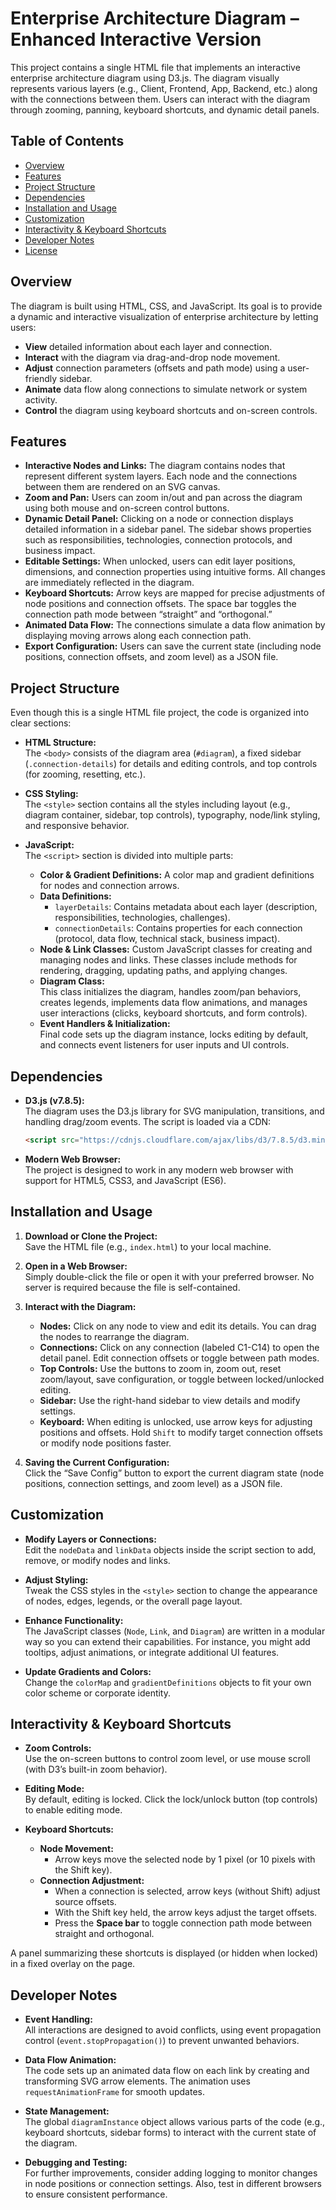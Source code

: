 # Enterprise Architecture Diagram – Enhanced Interactive Version

This project contains a single HTML file that implements an interactive enterprise architecture diagram using D3.js. The diagram visually represents various layers (e.g., Client, Frontend, App, Backend, etc.) along with the connections between them. Users can interact with the diagram through zooming, panning, keyboard shortcuts, and dynamic detail panels.

## Table of Contents

- [Overview](#overview)
- [Features](#features)
- [Project Structure](#project-structure)
- [Dependencies](#dependencies)
- [Installation and Usage](#installation-and-usage)
- [Customization](#customization)
- [Interactivity & Keyboard Shortcuts](#interactivity--keyboard-shortcuts)
- [Developer Notes](#developer-notes)
- [License](#license)

## Overview

The diagram is built using HTML, CSS, and JavaScript. Its goal is to provide a dynamic and interactive visualization of enterprise architecture by letting users:
- **View** detailed information about each layer and connection.
- **Interact** with the diagram via drag-and-drop node movement.
- **Adjust** connection parameters (offsets and path mode) using a user-friendly sidebar.
- **Animate** data flow along connections to simulate network or system activity.
- **Control** the diagram using keyboard shortcuts and on-screen controls.

## Features

- **Interactive Nodes and Links:** The diagram contains nodes that represent different system layers. Each node and the connections between them are rendered on an SVG canvas.
- **Zoom and Pan:** Users can zoom in/out and pan across the diagram using both mouse and on-screen control buttons.
- **Dynamic Detail Panel:** Clicking on a node or connection displays detailed information in a sidebar panel. The sidebar shows properties such as responsibilities, technologies, connection protocols, and business impact.
- **Editable Settings:** When unlocked, users can edit layer positions, dimensions, and connection properties using intuitive forms. All changes are immediately reflected in the diagram.
- **Keyboard Shortcuts:** Arrow keys are mapped for precise adjustments of node positions and connection offsets. The space bar toggles the connection path mode between “straight” and “orthogonal.”
- **Animated Data Flow:** The connections simulate a data flow animation by displaying moving arrows along each connection path.
- **Export Configuration:** Users can save the current state (including node positions, connection offsets, and zoom level) as a JSON file.

## Project Structure

Even though this is a single HTML file project, the code is organized into clear sections:

- **HTML Structure:**  
  The `<body>` consists of the diagram area (`#diagram`), a fixed sidebar (`.connection-details`) for details and editing controls, and top controls (for zooming, resetting, etc.).
  
- **CSS Styling:**  
  The `<style>` section contains all the styles including layout (e.g., diagram container, sidebar, top controls), typography, node/link styling, and responsive behavior.

- **JavaScript:**  
  The `<script>` section is divided into multiple parts:
  - **Color & Gradient Definitions:** A color map and gradient definitions for nodes and connection arrows.
  - **Data Definitions:**  
    - `layerDetails`: Contains metadata about each layer (description, responsibilities, technologies, challenges).
    - `connectionDetails`: Contains properties for each connection (protocol, data flow, technical stack, business impact).
  - **Node & Link Classes:** Custom JavaScript classes for creating and managing nodes and links. These classes include methods for rendering, dragging, updating paths, and applying changes.
  - **Diagram Class:**  
    This class initializes the diagram, handles zoom/pan behaviors, creates legends, implements data flow animations, and manages user interactions (clicks, keyboard shortcuts, and form controls).
  - **Event Handlers & Initialization:**  
    Final code sets up the diagram instance, locks editing by default, and connects event listeners for user inputs and UI controls.

## Dependencies

- **D3.js (v7.8.5):**  
  The diagram uses the D3.js library for SVG manipulation, transitions, and handling drag/zoom events. The script is loaded via a CDN:
  ```html
  <script src="https://cdnjs.cloudflare.com/ajax/libs/d3/7.8.5/d3.min.js"></script>
  ```
- **Modern Web Browser:**  
  The project is designed to work in any modern web browser with support for HTML5, CSS3, and JavaScript (ES6).

## Installation and Usage

1. **Download or Clone the Project:**  
   Save the HTML file (e.g., `index.html`) to your local machine.

2. **Open in a Web Browser:**  
   Simply double-click the file or open it with your preferred browser. No server is required because the file is self-contained.

3. **Interact with the Diagram:**  
   - **Nodes:** Click on any node to view and edit its details. You can drag the nodes to rearrange the diagram.
   - **Connections:** Click on any connection (labeled C1-C14) to open the detail panel. Edit connection offsets or toggle between path modes.
   - **Top Controls:** Use the buttons to zoom in, zoom out, reset zoom/layout, save configuration, or toggle between locked/unlocked editing.
   - **Sidebar:** Use the right-hand sidebar to view details and modify settings.
   - **Keyboard:** When editing is unlocked, use arrow keys for adjusting positions and offsets. Hold `Shift` to modify target connection offsets or modify node positions faster.

4. **Saving the Current Configuration:**  
   Click the “Save Config” button to export the current diagram state (node positions, connection settings, and zoom level) as a JSON file.

## Customization

- **Modify Layers or Connections:**  
  Edit the `nodeData` and `linkData` objects inside the script section to add, remove, or modify nodes and links.

- **Adjust Styling:**  
  Tweak the CSS styles in the `<style>` section to change the appearance of nodes, edges, legends, or the overall page layout.

- **Enhance Functionality:**  
  The JavaScript classes (`Node`, `Link`, and `Diagram`) are written in a modular way so you can extend their capabilities. For instance, you might add tooltips, adjust animations, or integrate additional UI features.

- **Update Gradients and Colors:**  
  Change the `colorMap` and `gradientDefinitions` objects to fit your own color scheme or corporate identity.

## Interactivity & Keyboard Shortcuts

- **Zoom Controls:**  
  Use the on-screen buttons to control zoom level, or use mouse scroll (with D3’s built-in zoom behavior).

- **Editing Mode:**  
  By default, editing is locked. Click the lock/unlock button (top controls) to enable editing mode.

- **Keyboard Shortcuts:**  
  - **Node Movement:**  
    - Arrow keys move the selected node by 1 pixel (or 10 pixels with the Shift key).
  - **Connection Adjustment:**  
    - When a connection is selected, arrow keys (without Shift) adjust source offsets.
    - With the Shift key held, the arrow keys adjust the target offsets.
    - Press the **Space bar** to toggle connection path mode between straight and orthogonal.
  
A panel summarizing these shortcuts is displayed (or hidden when locked) in a fixed overlay on the page.

## Developer Notes

- **Event Handling:**  
  All interactions are designed to avoid conflicts, using event propagation control (`event.stopPropagation()`) to prevent unwanted behaviors.

- **Data Flow Animation:**  
  The code sets up an animated data flow on each link by creating and transforming SVG arrow elements. The animation uses `requestAnimationFrame` for smooth updates.

- **State Management:**  
  The global `diagramInstance` object allows various parts of the code (e.g., keyboard shortcuts, sidebar forms) to interact with the current state of the diagram.

- **Debugging and Testing:**  
  For further improvements, consider adding logging to monitor changes in node positions or connection settings. Also, test in different browsers to ensure consistent performance.


